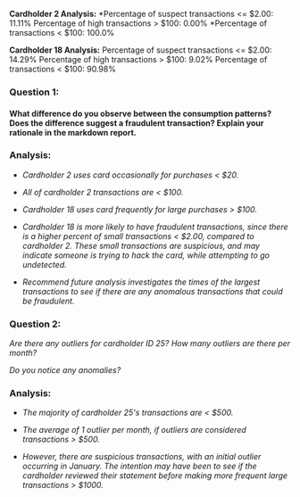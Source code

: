 **Cardholder 2 Analysis:**
*Percentage of suspect transactions <= $2.00: 11.11%
Percentage of high transactions > $100: 0.00%
*Percentage of transactions < $100: 100.0%

**Cardholder 18 Analysis:**
Percentage of suspect transactions <= $2.00: 14.29%
Percentage of high transactions > $100: 9.02%
Percentage of transactions < $100: 90.98%

### Question 1:

#### What difference do you observe between the consumption patterns? Does the difference suggest a fraudulent transaction? Explain your rationale in the markdown report.

### Analysis:

* *Cardholder 2 uses card occasionally for purchases < $20.*

* *All of cardholder 2 transactions are < $100.*

* *Cardholder 18 uses card frequently for large purchases > $100.*

* *Cardholder 18 is more likely to have fraudulent transactions, since there is a higher percent of small transactions < $2.00, compared to cardholder 2. These small transactions are suspicious, and may indicate someone is trying to hack the card, while attempting to go undetected.*

* *Recommend future analysis investigates the times of the largest transactions to see if there are any anomalous transactions that could be fraudulent.*

### Question 2:

*Are there any outliers for cardholder ID 25? How many outliers are there per month?*

*Do you notice any anomalies?*

### Analysis:

* *The majority of cardholder 25's transactions are < $500.*

* *The average of 1 outlier per month, if outliers are considered transactions > $500.*

* *However, there are suspicious transactions, with an initial outlier occurring in January. The intention may have been to see if the cardholder reviewed their statement before making more frequent large transactions > $1000.*







